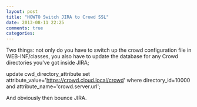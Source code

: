 ```yaml
---
layout: post
title: "HOWTO Switch JIRA to Crowd SSL"
date: 2013-08-11 22:25
comments: true
categories: 
---
```

Two things: not only do you have to switch up the crowd configuration file in WEB-INF/classes, you also have to update the database for any Crowd directories you've got inside JIRA;

update cwd_directory_attribute set attribute_value='https://crowd.cloud.local/crowd' where directory_id=10000 and attribute_name='crowd.server.url';

And obviously then bounce JIRA.

